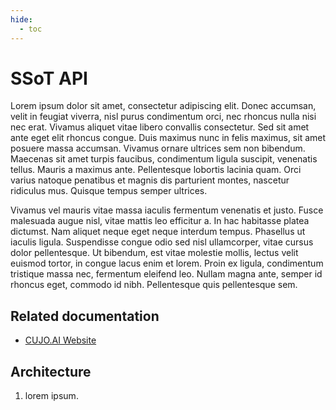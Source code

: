 ```yaml
---
hide:
  - toc
---
```


# SSoT API

Lorem ipsum dolor sit amet, consectetur adipiscing elit. Donec accumsan, velit in feugiat viverra, nisl purus condimentum orci, nec rhoncus nulla nisi nec erat. Vivamus aliquet vitae libero convallis consectetur. Sed sit amet ante eget elit rhoncus congue. Duis maximus nunc in felis maximus, sit amet posuere massa accumsan. Vivamus ornare ultrices sem non bibendum. Maecenas sit amet turpis faucibus, condimentum ligula suscipit, venenatis tellus. Mauris a maximus ante. Pellentesque lobortis lacinia quam. Orci varius natoque penatibus et magnis dis parturient montes, nascetur ridiculus mus. Quisque tempus semper ultrices.

Vivamus vel mauris vitae massa iaculis fermentum venenatis et justo. Fusce malesuada augue nisl, vitae mattis leo efficitur a. In hac habitasse platea dictumst. Nam aliquet neque eget neque interdum tempus. Phasellus ut iaculis ligula. Suspendisse congue odio sed nisl ullamcorper, vitae cursus dolor pellentesque. Ut bibendum, est vitae molestie mollis, lectus velit euismod tortor, in congue lacus enim et lorem. Proin ex ligula, condimentum tristique massa nec, fermentum eleifend leo. Nullam magna ante, semper id rhoncus eget, commodo id nibh. Pellentesque quis pellentesque sem.

## Related documentation

+ [CUJO.AI Website](https://cujo.com)

## Architecture

1. lorem ipsum.

